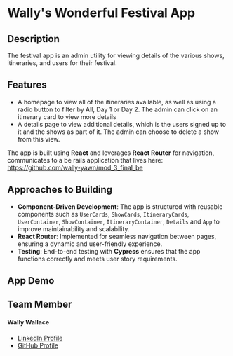 # Wally's Wonderful Festival App

## Description
The festival app is an admin utility for viewing details of the various shows, itineraries, and users for their festival.

## Features
- A homepage to view all of the itineraries available, as well as using a radio button to filter by All, Day 1 or Day 2. The admin can click on an itinerary card to view more details
- A details page to view additional details, which is the users signed up to it and the shows as part of it. The admin can choose to delete a show from this view.

The app is built using **React** and leverages **React Router** for navigation, communicates to a be rails application that lives here: https://github.com/wally-yawn/mod_3_final_be

## Approaches to Building
- **Component-Driven Development**: The app is structured with reusable components such as `UserCards`, `ShowCards`, `ItineraryCards`, `UserContainer`, `ShowContainer`, `ItineraryContainer`, `Details` and `App` to improve maintainability and scalability.
- **React Router**: Implemented for seamless navigation between pages, ensuring a dynamic and user-friendly experience.
- **Testing**: End-to-end testing with **Cypress** ensures that the app functions correctly and meets user story requirements.

## App Demo

## Team Member
#### Wally Wallace
- [LinkedIn Profile](https://www.linkedin.com/in/wally--wallace)
- [GitHub Profile](https://github.com/wally-yawn)
